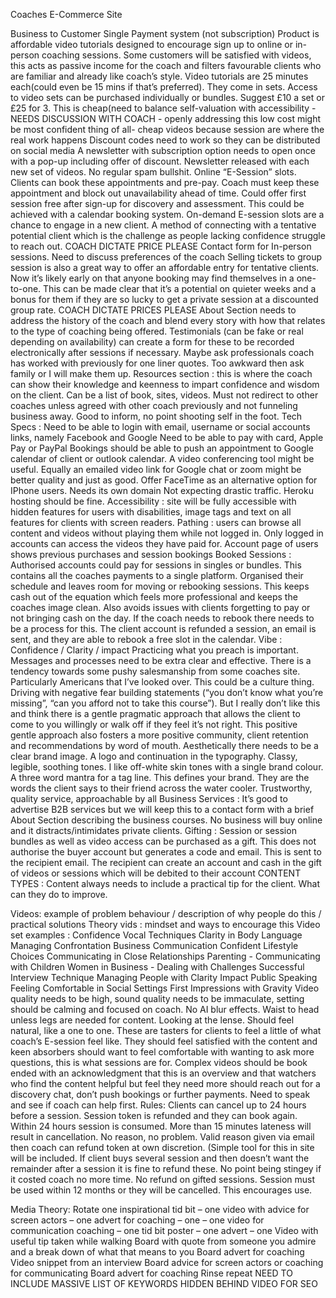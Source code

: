 Coaches E-Commerce Site

Business to Customer
Single Payment system (not subscription)
Product is affordable video tutorials designed to encourage sign up to online or in-person coaching sessions. 
Some customers will be satisfied with videos, this acts as passive income for the coach and filters favourable clients who are familiar and already like coach’s style.
Video tutorials are 25 minutes each(could even be 15 mins if that’s preferred). They come in sets. Access to video sets can be purchased individually or bundles. 
Suggest £10 a set or £25 for 3. This is cheap(need to balance self-valuation with accessibility - NEEDS DISCUSSION WITH COACH - openly addressing this low cost might be most confident thing of all- cheap videos because session are where the real work happens
Discount codes need to work so they can be distributed on social media
A newsletter with subscription option needs to open once with a pop-up including offer of discount. Newsletter released with each new set of videos. No regular spam bullshit. 
Online “E-Session” slots. Clients can book these appointments and pre-pay. Coach must keep these appointment and block out unavailability ahead of time. Could offer first session free after sign-up for discovery and assessment. This could be achieved with a calendar booking system.
On-demand E-session slots are a chance to engage in a new client. A method of connecting with a tentative potential client which is the challenge as people lacking confidence struggle to reach out. COACH DICTATE PRICE PLEASE
Contact form for In-person sessions. Need to discuss preferences of the coach
Selling tickets to group session is also a great way to offer an affordable entry for tentative clients. Now it’s likely early on that anyone booking may find themselves in a one-to-one. This can be made clear that it’s a potential on quieter weeks and a bonus for them if they are so lucky to get a private session at a discounted group rate. COACH DICTATE PRICES PLEASE
About Section needs to address the history of the coach and blend every story with how that relates to the type of coaching being offered.
Testimonials (can be fake or real depending on availability) can create a form for these to be recorded electronically after sessions if necessary. Maybe ask professionals coach has worked with previously for one liner quotes. Too awkward then ask family or I will make them up. 
Resources section : this is where the coach can show their knowledge and keenness to impart confidence and wisdom on the client. Can be a list of book, sites, videos. Must not redirect to other coaches unless agreed with other coach previously and not funneling business away. Good to inform, no point shooting self in the foot. 
Tech Specs : 
Need to be able to login with email, username or social accounts links, namely Facebook and Google 
Need to be able to pay with card, Apple Pay or PayPal
Bookings should be able to push an appointment to Google calendar of client or outlook calendar.
A video conferencing tool might be useful. Equally an emailed video link for Google chat or zoom might be better quality and just as good. Offer FaceTime as an alternative option for IPhone users. 
Needs its own domain
Not expecting drastic traffic. Heroku hosting should be fine.
Accessibility :
site will be fully accessible with hidden features for users with disabilities, image tags and text on all features for clients with screen readers. 
Pathing :
users can browse all content and videos without playing them while not logged in. Only logged in accounts can access the videos they have paid for.
Account page of users shows previous purchases and session bookings 
Booked Sessions :
Authorised accounts could pay for sessions in singles or bundles. This contains all the coaches payments to a single platform. Organised their schedule and leaves room for moving or rebooking sessions.
This keeps cash out of the equation which feels more professional and keeps the coaches image clean. Also avoids issues with clients forgetting to pay or not bringing cash on the day.
If the coach needs to rebook there needs to be a process for this. The client account is refunded a session, an email is sent, and they are able to rebook a free slot in the calendar. 
Vibe :
Confidence / Clarity / impact 
Practicing what you preach is important. Messages and processes need to be extra clear and effective.
There is a tendency towards some pushy salesmanship from some coaches site. Particularly Americans that I’ve looked over. This could be a culture thing. Driving with negative fear building statements (“you don’t know what you’re missing”, “can you afford not to take this course”). But I really don’t like this and think there is a gentle pragmatic approach that allows the client to come to you willingly or walk off if they feel it’s not right. 
This positive gentle approach also fosters a more positive community, client retention and recommendations by word of mouth. 
Aesthetically there needs to be a clear brand image. A logo and continuation in the typography. 
Classy, legible, soothing tones. I like off-white skin tones with a single brand colour. 
A three word mantra for a tag line. This defines your brand. They are the words the client says to their friend across the water cooler.
Trustworthy, quality service, approachable by all
Business Services :
It’s good to advertise B2B services but we will keep this to a contact form with a brief About Section describing the business courses. No business will buy online and it distracts/intimidates private clients. 
Gifting : 
Session or session bundles as well as video access can be purchased as a gift. This does not authorise the buyer account but generates a code and email. This is sent to the recipient email. The recipient can create an account and cash in the gift of videos or sessions which will be debited to their account
CONTENT TYPES :
Content always needs to include a practical tip for the client. What can they do to improve. 


Videos:
example of problem behaviour / description of why people do this / practical solutions 
Theory vids : mindset and ways to encourage this 
Video set examples : 
Confidence Vocal Techniques
Clarity in Body Language
Managing Confrontation 
Business Communication 
Confident Lifestyle Choices
Communicating in Close Relationships
Parenting - Communicating with Children
Women in Business - Dealing with Challenges
Successful Interview Technique
Managing People with Clarity
Impact Public Speaking
Feeling Comfortable in Social Settings
First Impressions with Gravity
Video quality needs to be high, sound quality needs to be immaculate, setting should be calming and focused on coach. No AI blur effects. Waist to head unless legs are needed for content. Looking at the lense. Should feel natural, like a one to one. 
These are tasters for clients to feel a little of what coach’s E-session feel like. They should feel satisfied with the content and keen absorbers should want to feel comfortable with wanting to ask more questions, this is what sessions are for. 
Complex videos should be book ended with an acknowledgment that this is an overview and that watchers who find the content helpful but feel they need more should reach out for a discovery chat, don’t push bookings or further payments. Need to speak and see if coach can help first. 
Rules: 
Clients can cancel up to 24 hours before a session.
Session token is refunded and they can book again. 
Within 24 hours session is consumed.
More than 15 minutes lateness will result in cancellation. No reason, no problem. Valid reason given via email then coach can refund token at own discretion. (Simple tool for this in site will be included. 
If client buys several session and then doesn’t want the remainder after a session it is fine to refund these. No point being stingey if it costed coach no more time. No refund on gifted sessions. 
Session must be used within 12 months or they will be cancelled. This encourages use.

Media Theory:
Rotate one inspirational tid bit – one video with advice for screen actors – one advert for coaching – one – one video for communication coaching – one tid bit poster – one advert – one 
Video with useful tip taken while walking
Board with quote from someone you admire and a break down of what that means to you
Board advert for coaching
Video snippet from an interview
Board advice for screen actors or coaching for communicating
Board advert for coaching
Rinse repeat
NEED TO INCLUDE MASSIVE LIST OF KEYWORDS HIDDEN BEHIND VIDEO FOR SEO

